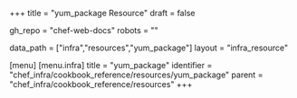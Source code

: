 +++
title = "yum_package Resource"
draft = false

gh_repo = "chef-web-docs"
robots = ""

data_path = ["infra","resources","yum_package"]
layout = "infra_resource"


[menu]
  [menu.infra]
    title = "yum_package"
    identifier = "chef_infra/cookbook_reference/resources/yum_package"
    parent = "chef_infra/cookbook_reference/resources"
+++

<!-- The contents of this page are automatically generated from the yum_package.yaml file in the data directory. -->
<!-- To suggest a change, edit the https://github.com/chef/chef/blob/master/lib/chef/resource/yum_package.rb file
      and submit a pull request to the https://github.com/chef/chef repository. -->
